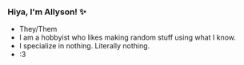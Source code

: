 ### Hiya, I'm Allyson! ✨
- They/Them
- I am a hobbyist who likes making random stuff using what I know.
- I specialize in nothing. Literally nothing.
- :3

<!---
Ally-J/Ally-J is a ✨ special ✨ repository because its `README.md` (this file) appears on your GitHub profile.
You can click the Preview link to take a look at your changes.
--->
